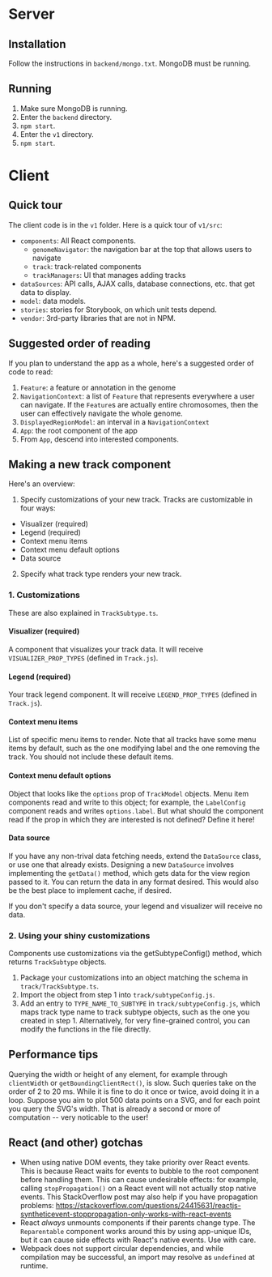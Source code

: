 # Server
## Installation
Follow the instructions in `backend/mongo.txt`.  MongoDB must be running.

## Running
1.  Make sure MongoDB is running.
2.  Enter the `backend` directory.
3.  `npm start`.
4.  Enter the `v1` directory.
5.  `npm start`.

# Client
## Quick tour
The client code is in the `v1` folder.  Here is a quick tour of `v1/src`:

* `components`: All React components.
  * `genomeNavigator`: the navigation bar at the top that allows users to navigate
  * `track`: track-related components
  * `trackManagers`: UI that manages adding tracks
* `dataSources`: API calls, AJAX calls, database connections, etc. that get data to display.
* `model`: data models.
* `stories`: stories for Storybook, on which unit tests depend.
* `vendor`: 3rd-party libraries that are not in NPM.

## Suggested order of reading
If you plan to understand the app as a whole, here's a suggested order of code to read:
1.  `Feature`: a feature or annotation in the genome
2.  `NavigationContext`: a list of `Feature` that represents everywhere a user can navigate.  If the `Feature`s are
actually entire chromosomes, then the user can effectively navigate the whole genome.
3.  `DisplayedRegionModel`: an interval in a `NavigationContext`
4.  `App`: the root component of the app
5.  From `App`, descend into interested components.

## Making a new track component
Here's an overview:
1.  Specify customizations of your new track.  Tracks are customizable in four ways:
  * Visualizer (required)
  * Legend (required)
  * Context menu items
  * Context menu default options
  * Data source
2.  Specify what track type renders your new track.

### 1. Customizations
These are also explained in `TrackSubtype.ts`.
#### Visualizer (required)
A component that visualizes your track data.  It will receive `VISUALIZER_PROP_TYPES` (defined in `Track.js`).

#### Legend (required)
Your track legend component.  It will receive `LEGEND_PROP_TYPES` (defined in `Track.js`).

#### Context menu items
List of specific menu items to render.  Note that all tracks have some menu items by default, such as the one modifying
label and the one removing the track.  You should not include these default items.

#### Context menu default options
Object that looks like the `options` prop of `TrackModel` objects.  Menu item components read and write to this object;
for example, the `LabelConfig` component reads and writes `options.label`.  But what should the component read if the
prop in which they are interested is not defined?  Define it here!

#### Data source
If you have any non-trival data fetching needs, extend the `DataSource` class, or use one that already exists.
Designing a new `DataSource` involves implementing the `getData()` method, which gets data for the view region passed to
it.  You can return the data in any format desired.  This would also be the best place to implement cache, if desired.

If you don't specify a data source, your legend and visualizer will receive no data.

### 2.  Using your shiny customizations
Components use customizations via the getSubtypeConfig() method, which returns `TrackSubtype` objects.

1.  Package your customizations into an object matching the schema in `track/TrackSubtype.ts`.
2.  Import the object from step 1 into `track/subtypeConfig.js`.
3.  Add an entry to `TYPE_NAME_TO_SUBTYPE` in `track/subtypeConfig.js`, which maps track type name to track subtype
objects, such as the one you created in step 1.  Alternatively, for very fine-grained control, you can modify the
functions in the file directly.

## Performance tips
Querying the width or height of any element, for example through `clientWidth` or `getBoundingClientRect()`, is slow.
Such queries take on the order of 2 to 20 ms.  While it is fine to do it once or twice, avoid doing it in a loop.
Suppose you aim to plot 500 data points on a SVG, and for each point you query the SVG's width.  That is already a
second or more of computation -- very noticable to the user!

## React (and other) gotchas
* When using native DOM events, they take priority over React events.  This is because React waits for events to bubble
to the root component before handling them.  This can cause undesirable effects: for example, calling
`stopPropagation()` on a React event will not actually stop native events.  This StackOverflow post may also help if you
have propagation problems: https://stackoverflow.com/questions/24415631/reactjs-syntheticevent-stoppropagation-only-works-with-react-events
* React *always* unmounts components if their parents change type.  The `Reparentable` component works around this by
using app-unique IDs, but it can cause side effects with React's native events.  Use with care.
* Webpack does not support circular dependencies, and while compilation may be successful, an import may resolve as
`undefined` at runtime.
